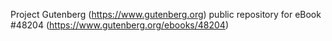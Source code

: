 Project Gutenberg (https://www.gutenberg.org) public repository for eBook #48204 (https://www.gutenberg.org/ebooks/48204)
